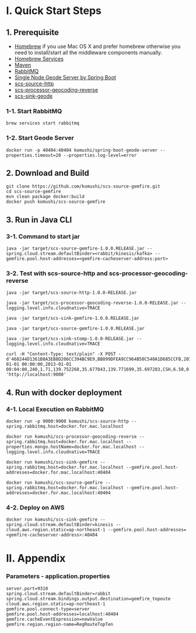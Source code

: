 # I. Quick Start Steps 
## 1. Prerequisite

* [Homebrew](http://brew.sh/) if you use Mac OS X and prefer homebrew otherwise you need to install/start all the middleware components manually.
* [Homebrew Services](https://github.com/Homebrew/homebrew-services)
* [Maven](http://brewformulas.org/Maven)
* [RabbitMQ](http://brewformulas.org/Rabbitmq)
* [Single Node Geode Server by Spring Boot](https://github.com/komushi/spring-boot-Geode-server)
* [scs-source-http](https://github.com/komushi/scs-source-http)
* [scs-processor-geocoding-reverse](https://github.com/komushi/scs-processor-geocoding-reverse)
* [scs-sink-geode](https://github.com/komushi/scs-sink-geode)

### 1-1. Start RabbitMQ
```
brew services start rabbitmq
```

### 1-2. Start Geode Server
```
docker run -p 40404:40404 komushi/spring-boot-geode-server --properties.timeout=20 --properties.log-level=error
```

## 2. Download and Build

```
git clone https://github.com/komushi/scs-source-gemfire.git
cd scs-source-gemfire
mvn clean package docker:build
docker push komushi/scs-source-gemfire
```


## 3. Run in Java CLI
### 3-1. Command to start jar
```
java -jar target/scs-source-gemfire-1.0.0.RELEASE.jar --spring.cloud.stream.defaultBinder=<rabbit/kinesis/kafka> --gemfire.pool.host-addresses=<gemfire-cacheserver-address:port>
```

### 3-2. Test with scs-source-http and scs-processor-geocoding-reverse
```
java -jar target/scs-source-http-1.0.0-RELEASE.jar

java -jar target/scs-processor-geocoding-reverse-1.0.0-RELEASE.jar --logging.level.info.cloudnative=TRACE

java -jar target/scs-sink-gemfire-1.0.0.RELEASE.jar

java -jar target/scs-source-gemfire-1.0.0.RELEASE.jar

java -jar target/scs-sink-stomp-1.0.0-RELEASE.jar --logging.level.info.cloudnative=TRACE

curl -H "Content-Type: text/plain" -X POST -d'468244D1361B8A3EB8D206CC394BC9E9,BB899DFEA9CC964B50C540A1D685CCFB,2013-01-01 00:00:00,2013-01-01 00:04:00,240,1.71,139.752268,35.677043,139.771699,35.697283,CSH,6.50,0.50,0.50,0.00,0.00,7.50' 'http://localhost:9000'
```

## 4. Run with docker deployment
### 4-1. Local Execution on RabbitMQ
```
docker run -p 9000:9000 komushi/scs-source-http --spring.rabbitmq.host=docker.for.mac.localhost

docker run komushi/scs-processor-geocoding-reverse --spring.rabbitmq.host=docker.for.mac.localhost --properties.mongo.hostName=docker.for.mac.localhost --logging.level.info.cloudnative=TRACE

docker run komushi/scs-sink-gemfire --spring.rabbitmq.host=docker.for.mac.localhost --gemfire.pool.host-addresses=docker.for.mac.localhost:40404 

docker run komushi/scs-source-gemfire --spring.rabbitmq.host=docker.for.mac.localhost --gemfire.pool.host-addresses=docker.for.mac.localhost:40404  
```

### 4-2. Deploy on AWS
```
docker run komushi/scs-sink-gemfire --spring.cloud.stream.defaultBinder=kinesis --cloud.aws.region.static=ap-northeast-1 --gemfire.pool.host-addresses=<gemfire-cacheserver-address>:40404 
```

# II. Appendix
### Parameters - application.properties
```
server.port=9310
spring.cloud.stream.defaultBinder=rabbit
spring.cloud.stream.bindings.output.destination=gemfire_topoute
cloud.aws.region.static=ap-northeast-1
gemfire.pool.connect-type=server
gemfire.pool.host-addresses=localhost:40404
gemfire.cacheEventExpression=newValue
gemfire.region.region-name=RegRouteTopTen
```
